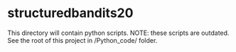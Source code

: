# structuredbandits20

This directory will contain python scripts. NOTE: these scripts are outdated. See the root of this project in /Python_code/ folder.

